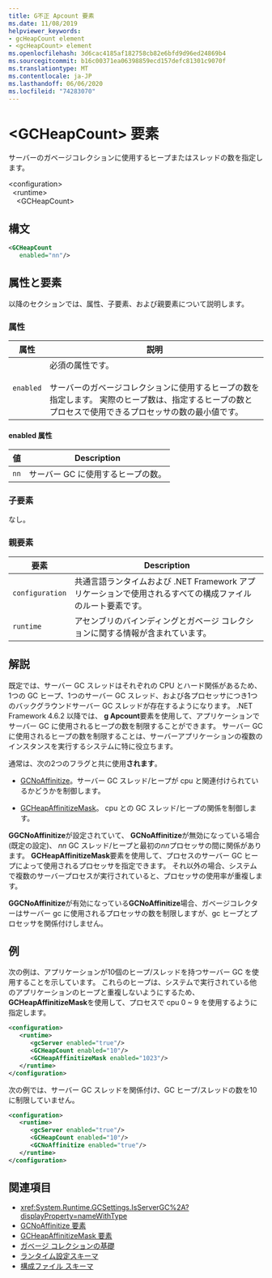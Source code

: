 ```yaml
---
title: G不正 Apcount 要素
ms.date: 11/08/2019
helpviewer_keywords:
- gcHeapCount element
- <gcHeapCount> element
ms.openlocfilehash: 3d6cac4185af182758cb82e6bfd9d96ed24869b4
ms.sourcegitcommit: b16c00371ea06398859ecd157defc81301c9070f
ms.translationtype: MT
ms.contentlocale: ja-JP
ms.lasthandoff: 06/06/2020
ms.locfileid: "74283070"
---
```

# <a name="gcheapcount-element"></a>\<GCHeapCount> 要素

サーバーのガベージコレクションに使用するヒープまたはスレッドの数を指定します。

\<configuration>\
&nbsp;&nbsp;\<runtime>\
&nbsp;&nbsp;&nbsp;&nbsp;\<GCHeapCount>

## <a name="syntax"></a>構文

```xml
<GCHeapCount
   enabled="nn"/>
```

## <a name="attributes-and-elements"></a>属性と要素

以降のセクションでは、属性、子要素、および親要素について説明します。

### <a name="attributes"></a>属性

|属性|説明|
|---------------|-----------------|
|`enabled`|必須の属性です。<br /><br />サーバーのガベージコレクションに使用するヒープの数を指定します。 実際のヒープ数は、指定するヒープの数とプロセスで使用できるプロセッサの数の最小値です。 |

#### <a name="enabled-attribute"></a>enabled 属性

|値|Description|
|-----------|-----------------|
|`nn`|サーバー GC に使用するヒープの数。|

### <a name="child-elements"></a>子要素

なし。

### <a name="parent-elements"></a>親要素

|要素|Description|
|-------------|-----------------|
|`configuration`|共通言語ランタイムおよび .NET Framework アプリケーションで使用されるすべての構成ファイルのルート要素です。|
|`runtime`|アセンブリのバインディングとガベージ コレクションに関する情報が含まれています。|

## <a name="remarks"></a>解説

既定では、サーバー GC スレッドはそれぞれの CPU とハード関係があるため、1つの GC ヒープ、1つのサーバー GC スレッド、および各プロセッサにつき1つのバックグラウンドサーバー GC スレッドが存在するようになります。 .NET Framework 4.6.2 以降では、 **g Apcount**要素を使用して、アプリケーションでサーバー GC に使用されるヒープの数を制限することができます。 サーバー GC に使用されるヒープの数を制限することは、サーバーアプリケーションの複数のインスタンスを実行するシステムに特に役立ちます。

通常は、次の2つのフラグと共に使用**されます**。

- [GCNoAffinitize](gcnoaffinitize-element.md)。サーバー GC スレッド/ヒープが cpu と関連付けられているかどうかを制御します。

- [GCHeapAffinitizeMask](gcheapaffinitizemask-element.md)。 cpu との GC スレッド/ヒープの関係を制御します。

**GGCNoAffinitize**が設定されていて、 **GCNoAffinitize**が無効になっている場合 (既定の設定)、 *nn* GC スレッド/ヒープと最初の*nn*プロセッサの間に関係があります。 **GCHeapAffinitizeMask**要素を使用して、プロセスのサーバー GC ヒープによって使用されるプロセッサを指定できます。 それ以外の場合、システムで複数のサーバープロセスが実行されていると、プロセッサの使用率が重複します。

**GGCNoAffinitize**が有効になっている**GCNoAffinitize**場合、ガベージコレクターはサーバー gc に使用されるプロセッサの数を制限しますが、gc ヒープとプロセッサを関係付けしません。

## <a name="example"></a>例

次の例は、アプリケーションが10個のヒープ/スレッドを持つサーバー GC を使用することを示しています。 これらのヒープは、システムで実行されている他のアプリケーションのヒープと重複しないようにするため、 **GCHeapAffinitizeMask**を使用して、プロセスで cpu 0 ~ 9 を使用するように指定します。

```xml
<configuration>
   <runtime>
      <gcServer enabled="true"/>
      <GCHeapCount enabled="10"/>
      <GCHeapAffinitizeMask enabled="1023"/>
   </runtime>
</configuration>
```

次の例では、サーバー GC スレッドを関係付け、GC ヒープ/スレッドの数を10に制限していません。

```xml
<configuration>
   <runtime>
      <gcServer enabled="true"/>
      <GCHeapCount enabled="10"/>
      <GCNoAffinitize enabled="true"/>
   </runtime>
</configuration>
```

## <a name="see-also"></a>関連項目

- <xref:System.Runtime.GCSettings.IsServerGC%2A?displayProperty=nameWithType>
- [GCNoAffinitize 要素](gcnoaffinitize-element.md)
- [GCHeapAffinitizeMask 要素](gcheapaffinitizemask-element.md)
- [ガベージ コレクションの基礎](../../../../standard/garbage-collection/fundamentals.md)
- [ランタイム設定スキーマ](index.md)
- [構成ファイル スキーマ](../index.md)
